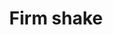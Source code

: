 ---
pid: NS86
title: Firm shake
location_transcription: somewhere in norris square
zipcode: '19133'
outside_phl: 
neighborhood: Fairhill,North Philadelphia
age: '16'
age_range: 13-19
instagram: 
image_file_name: NS_86.jpg
proposal_transcription: 2 hands shaking, possibly 2 different races to suggest unity,
  friendship and alliances found throughout the city of brotherly love
topic: Brotherly Love,Unity
topic_summary: 0, 0
type: Other No Form
keywords_other: 
credit: Isaac Moooo
image_labels: 
twitter: 
facebook: 
permalink: "/monuments/ns86/"
layout: item-page
---